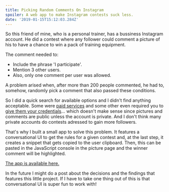 ```yaml
---
title: Picking Random Comments On Instagram
spoiler: A web app to make Instagram contests suck less.
date: '2019-01-15T15:12:03.284Z'
---
```


So this friend of mine, who is a personal trainer, has a bussiness Instagram account. He did a contest where any follower could comment a picture of his to have a chance to win a pack of training equipment.

The comment needed to:

- Include the phrase 'I participate'.
- Mention 3 other users.
- Also, only one comment per user was allowed.

A problem arised when, after more than 200 people commented, he had to, somehow, randomly pick a comment that also passed these conditions.

So I did a quick search for available options and I didn't find anything acceptable. Some were [paid services](https://www.easypromosapp.com/instagram-sweepstakes/) and some other even required you to [give them your credentials](https://commentpicker.com/instagram.php)... which doesn't make sense since pictures and comments are public unless the account is private. And I don't think many private accounts do contests adressed to gain more followers.

That's why I built a small app to solve this problem. It features a conversational UI to get the rules for a given contest and, at the last step, it creates a snippet that gets copied to the user clipboard. Then, this can be pasted in the JavaScript console in the picture page and the winner comment will be highlighted.

[The app is available here.](https://www.jonportella.com/free-instagram-random-comment-picker/)

In the future I might do a post about the decisions and the findings that features this little project. If I have to take one thing out of this is that conversational UI is super fun to work with!
